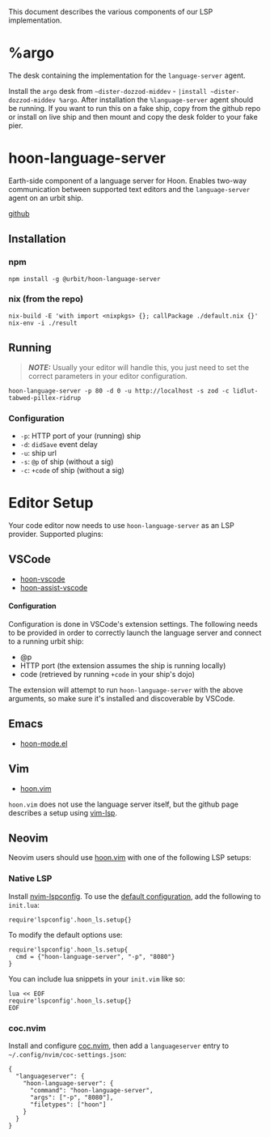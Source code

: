 This document describes the various components of our LSP  implementation.

# %argo
The desk containing the implementation for the `language-server` agent. 

Install the `argo` desk from `~dister-dozzod-middev` - `|install ~dister-dozzod-middev %argo`. After installation the `%language-server` agent should be running. If you want to run this on a fake ship, copy from the github repo or install on live ship and then mount and copy the desk folder to your fake pier.

# hoon-language-server

Earth-side component of a language server for Hoon. Enables two-way communication between supported text editors and the `language-server` agent on an urbit ship.

[github](https://github.com/urbit/hoon-language-server/)

## Installation

### npm

```
npm install -g @urbit/hoon-language-server
```

### nix (from the repo)

```
nix-build -E 'with import <nixpkgs> {}; callPackage ./default.nix {}'
nix-env -i ./result
```

## Running

> **_NOTE:_**  Usually your editor will handle this, you just need to set the correct parameters in your editor configuration.

`hoon-language-server -p 80 -d 0 -u http://localhost -s zod -c lidlut-tabwed-pillex-ridrup`

### Configuration

- `-p`: HTTP port of your (running) ship
- `-d`: `didSave` event delay
- `-u`: ship url
- `-s`: `@p` of ship (without a sig)
- `-c`: `+code` of ship (without a sig)

# Editor Setup

Your code editor now needs to use `hoon-language-server` as an LSP provider. Supported plugins:
## VSCode

- [hoon-vscode](https://github.com/famousj/hoon-vscode)
- [hoon-assist-vscode](https://github.com/urbit/hoon-assist-vscode)

#### Configuration

Configuration is done in VSCode's extension settings. The following needs to be provided in order to correctly launch the language server and connect to a running urbit ship:

- @p
- HTTP port (the extension assumes the ship is running locally)
- code (retrieved by running `+code` in your ship's dojo)

The extension will attempt to run `hoon-language-server` with the above arguments, so make sure it's installed and discoverable by VSCode. 


## Emacs

- [hoon-mode.el](https://github.com/urbit/hoon-mode.el)

## Vim

- [hoon.vim](https://github.com/urbit/hoon.vim)

`hoon.vim` does not use the language server itself, but the github page describes a setup using [vim-lsp](https://github.com/prabirshrestha/vim-lsp).

## Neovim

Neovim users should use [hoon.vim](https://github.com/urbit/hoon.vim) with one of the following LSP setups:

### Native LSP

Install [nvim-lspconfig](https://github.com/neovim/nvim-lspconfig).  To use the [default configuration](https://github.com/neovim/nvim-lspconfig/blob/master/doc/server_configurations.txt#hoon_ls), add the following to `init.lua`:

```
require'lspconfig'.hoon_ls.setup{}
```

To modify the default options use:

```
require'lspconfig'.hoon_ls.setup{
  cmd = {"hoon-language-server", "-p", "8080"}
}
```

You can include lua snippets in your `init.vim` like so:

```
lua << EOF
require'lspconfig'.hoon_ls.setup{}
EOF
```

### coc.nvim

Install and configure [coc.nvim](https://github.com/neoclide/coc.nvim), then add a `languageserver` entry to `~/.config/nvim/coc-settings.json`:

```
{
  "languageserver": {
    "hoon-language-server": {
      "command": "hoon-language-server",
      "args": ["-p", "8080"],
      "filetypes": ["hoon"]
    }
  }
}
```

